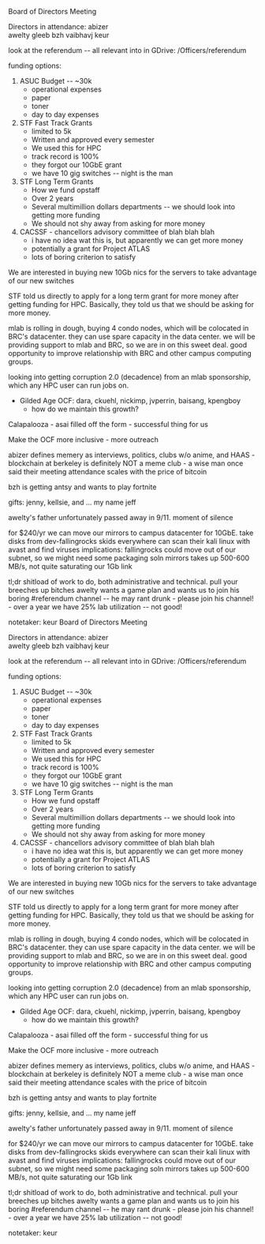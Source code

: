 Board of Directors Meeting

Directors in attendance:
abizer    
awelty
gleeb
bzh
vaibhavj
keur

look at the referendum -- all relevant into in GDrive: /Officers/referendum

funding options:
1) ASUC Budget -- ~30k
    - operational expenses
    - paper
    - toner
    - day to day expenses
2) STF Fast Track Grants
    * limited to 5k
    - Written and approved every semester
    - We used this for HPC
    - track record is 100% 
    - they forgot our 10GbE grant
    - we have 10 gig switches -- night is the man
3) STF Long Term Grants
    - How we fund opstaff
    - Over 2 years
    - Several multimillion dollars departments -- we should look into getting more funding
    - We should not shy away from asking for more money 
4) CACSSF - chancellors advisory committee of blah blah blah
    - i have no idea wat this is, but apparently we can get more money  
    - potentially a grant for Project ATLAS
    - lots of boring criterion to satisfy

We are interested in buying new 10Gb nics for the servers to take advantage of our new switches

STF told us directly to apply for a long term grant for more money after getting funding for HPC.
Basically, they told us that we should be asking for more money.

mlab is rolling in dough, buying 4 condo nodes, which will be colocated in BRC's datacenter. they
can use spare capacity in the data center. we will be providing support to mlab and BRC, so we
are in on this sweet deal. good opportunity to improve relationship with BRC and other campus
computing groups.

looking into getting corruption 2.0 (decadence) from an mlab sponsorship, which any HPC user can run jobs on.

* Gilded Age OCF: dara, ckuehl, nickimp, jvperrin, baisang, kpengboy
    - how do we maintain this growth?

Calapalooza
    - asai filled off the form
    - successful thing for us

Make the OCF more inclusive
    - more outreach

abizer defines memery as interviews, politics, clubs w/o anime, and HAAS
    - blockchain at berkeley is definitely NOT a meme club
    - a wise man once said their meeting attendance scales with the price of bitcoin

bzh is getting antsy and wants to play fortnite

gifts:
    jenny, kellsie, and ... my name jeff

awelty's father unfortunately passed away in 9/11. moment of silence

for $240/yr we can move our mirrors to campus datacenter for 10GbE.
take disks from dev-fallingrocks
skids everywhere can scan their kali linux with avast and find viruses
implications: fallingrocks could move out of our subnet, so we might need some packaging soln
              mirrors takes up 500-600 MB/s, not quite saturating our 1Gb link

tl;dr shitload of work to do, both administrative and technical. pull your breeches up bitches
awelty wants a game plan and wants us to join his boring #referendum channel -- he may rant drunk
    - please join his channel!
    - over a year we have 25% lab utilization -- not good! 

notetaker: keur
Board of Directors Meeting

Directors in attendance:
abizer    
awelty
gleeb
bzh
vaibhavj
keur

look at the referendum -- all relevant into in GDrive: /Officers/referendum

funding options:
1) ASUC Budget -- ~30k
    - operational expenses
    - paper
    - toner
    - day to day expenses
2) STF Fast Track Grants
    * limited to 5k
    - Written and approved every semester
    - We used this for HPC
    - track record is 100% 
    - they forgot our 10GbE grant
    - we have 10 gig switches -- night is the man
3) STF Long Term Grants
    - How we fund opstaff
    - Over 2 years
    - Several multimillion dollars departments -- we should look into getting more funding
    - We should not shy away from asking for more money 
4) CACSSF - chancellors advisory committee of blah blah blah
    - i have no idea wat this is, but apparently we can get more money  
    - potentially a grant for Project ATLAS
    - lots of boring criterion to satisfy

We are interested in buying new 10Gb nics for the servers to take advantage of our new switches

STF told us directly to apply for a long term grant for more money after getting funding for HPC.
Basically, they told us that we should be asking for more money.

mlab is rolling in dough, buying 4 condo nodes, which will be colocated in BRC's datacenter. they
can use spare capacity in the data center. we will be providing support to mlab and BRC, so we
are in on this sweet deal. good opportunity to improve relationship with BRC and other campus
computing groups.

looking into getting corruption 2.0 (decadence) from an mlab sponsorship, which any HPC user can run jobs on.

* Gilded Age OCF: dara, ckuehl, nickimp, jvperrin, baisang, kpengboy
    - how do we maintain this growth?

Calapalooza
    - asai filled off the form
    - successful thing for us

Make the OCF more inclusive
    - more outreach

abizer defines memery as interviews, politics, clubs w/o anime, and HAAS
    - blockchain at berkeley is definitely NOT a meme club
    - a wise man once said their meeting attendance scales with the price of bitcoin

bzh is getting antsy and wants to play fortnite

gifts:
    jenny, kellsie, and ... my name jeff

awelty's father unfortunately passed away in 9/11. moment of silence

for $240/yr we can move our mirrors to campus datacenter for 10GbE.
take disks from dev-fallingrocks
skids everywhere can scan their kali linux with avast and find viruses
implications: fallingrocks could move out of our subnet, so we might need some packaging soln
              mirrors takes up 500-600 MB/s, not quite saturating our 1Gb link

tl;dr shitload of work to do, both administrative and technical. pull your breeches up bitches
awelty wants a game plan and wants us to join his boring #referendum channel -- he may rant drunk
    - please join his channel!
    - over a year we have 25% lab utilization -- not good! 

notetaker: keur
